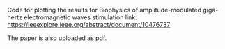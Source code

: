 Code for plotting the results for Biophysics of amplitude-modulated giga-hertz electromagnetic waves stimulation
link: https://ieeexplore.ieee.org/abstract/document/10476737

The paper is also uploaded as pdf.
